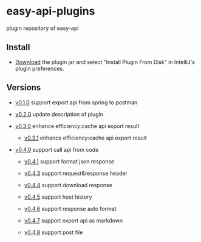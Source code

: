 # easy-api-plugins
plugin repository of easy-api

## Install

- [Download](https://github.com/tangcent/easy-api-plugins/raw/master/idea/easy-api.jar) the plugin jar and select "Install Plugin From Disk" in IntelliJ's plugin preferences.

## Versions

- [v0.1.0](https://github.com/tangcent/easy-api-plugins/raw/master/idea/easy-api.0.1.0.jar) support export api from spring to postman

- [v0.2.0](https://github.com/tangcent/easy-api-plugins/raw/master/idea/easy-api.0.2.0.jar) update description of plugin

- [v0.3.0](https://github.com/tangcent/easy-api-plugins/raw/master/idea/easy-api.0.3.0.jar) enhance efficiency:cache api export result

    - [v0.3.1](https://github.com/tangcent/easy-api-plugins/raw/master/idea/easy-api.0.3.1.jar) enhance efficiency:cache api export result

- [v0.4.0](https://github.com/tangcent/easy-api-plugins/raw/master/idea/easy-api.0.4.0.jar) support call api from code

    - [v0.4.1](https://github.com/tangcent/easy-api-plugins/raw/master/idea/easy-api.0.4.1.jar) support format json response

    - [v0.4.3](https://github.com/tangcent/easy-api-plugins/raw/master/idea/easy-api.0.4.3.jar) support request&response header

    - [v0.4.4](https://github.com/tangcent/easy-api-plugins/raw/master/idea/easy-api.0.4.4.jar) support download response

    - [v0.4.5](https://github.com/tangcent/easy-api-plugins/raw/master/idea/easy-api.0.4.5.jar) support host history

    - [v0.4.6](https://github.com/tangcent/easy-api-plugins/raw/master/idea/easy-api.0.4.6.jar) support response auto format

    - [v0.4.7](https://github.com/tangcent/easy-api-plugins/raw/master/idea/easy-api.0.4.7.jar) support export api as markdown

    - [v0.4.8](https://github.com/tangcent/easy-api-plugins/raw/master/idea/easy-api.0.4.8.jar) support post file
